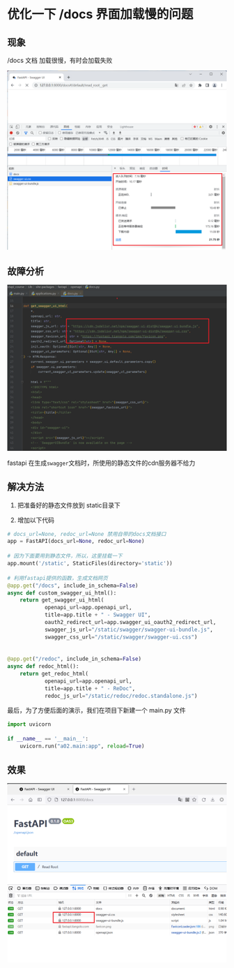 # 优化一下 /docs 界面加载慢的问题

## 现象

/docs 文档 加载很慢，有时会加载失败

![](../assets/2022-09-02-09-51-41-image.png)

## 故障分析

![](../assets/2022-09-02-09-54-33-image.png)

fastapi 在生成`swagger`文档时，所使用的静态文件的cdn服务器不给力

## 解决方法

1. 把准备好的静态文件放到 static目录下

2. 增加以下代码

```python
# docs_url=None, redoc_url=None 禁用自带的docs文档接口
app = FastAPI(docs_url=None, redoc_url=None)

# 因为下面要用到静态文件，所以，这里挂载一下
app.mount('/static', StaticFiles(directory='static'))

# 利用fastapi提供的函数，生成文档网页
@app.get("/docs", include_in_schema=False)
async def custom_swagger_ui_html():
    return get_swagger_ui_html(
            openapi_url=app.openapi_url,
            title=app.title + " - Swagger UI",
            oauth2_redirect_url=app.swagger_ui_oauth2_redirect_url,
            swagger_js_url="/static/swagger/swagger-ui-bundle.js",
            swagger_css_url="/static/swagger/swagger-ui.css")


@app.get("/redoc", include_in_schema=False)
async def redoc_html():
    return get_redoc_html(
            openapi_url=app.openapi_url,
            title=app.title + " - ReDoc",
            redoc_js_url="/static/redoc/redoc.standalone.js")
```

最后，为了方便后面的演示，我们在项目下新建一个 main.py 文件

```python
import uvicorn

if __name__ == '__main__':
    uvicorn.run("a02.main:app", reload=True)
```

## 效果

![](../assets/2022-09-02-10-14-37-image.png)
